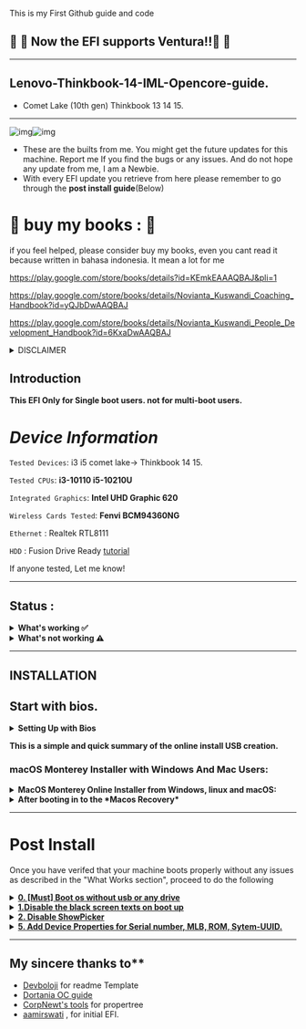 This is my First Github guide and code

## :star_struck: :star_struck: Now the EFI supports Ventura!!:star_struck: :star_struck:
<hr>

## Lenovo-Thinkbook-14-IML-Opencore-guide.
- Comet Lake (10th gen) Thinkbook 13 14 15.

<hr>

![img](https://img.shields.io/badge/macOS%20Support-Ventura--latest-blue)![img](https://img.shields.io/badge/OpenCore%20Version-1.0.0-red)

- These are the builts from me.  You might get the future updates for this machine.
 Report me If you find the bugs or any issues. And do not hope any update from me, I am a Newbie.
- With every EFI update you retrieve from here please remember to go through the **post install guide**(Below)

# :diamond_shape_with_a_dot_inside: buy my books :  :diamond_shape_with_a_dot_inside:

if you feel helped, please consider buy my books, even you cant read it because written in bahasa indonesia. It mean a lot for me

https://play.google.com/store/books/details?id=KEmkEAAAQBAJ&pli=1

https://play.google.com/store/books/details/Novianta_Kuswandi_Coaching_Handbook?id=yQJbDwAAQBAJ

https://play.google.com/store/books/details/Novianta_Kuswandi_People_Development_Handbook?id=6KxaDwAAQBAJ

 <details><summary>DISCLAIMER</summary>
 
**Disclaimer**
- The Laptop model and Processor generation is the most important thing on Hackintosh. if you have same model but different processor model. please skip. I am not responsible for bricked devices, dead devices, or you getting fired because your system failed. Please do some research if you have any concerns about hackintoshing before you proceed.

 </details>
 
## Introduction

**This EFI Only for Single boot users. not for multi-boot users.**

# _Device Information_                    

 `Tested Devices`: i3 i5 comet lake-> Thinkbook 14 15.
 
 `Tested CPUs`: **i3-10110 i5-10210U**
 
 `Integrated Graphics`:   **Intel UHD Graphic 620**
 
 `Wireless Cards Tested`: **Fenvi BCM94360NG**

 `Ethernet` : Realtek RTL8111

  `HDD` : Fusion Drive Ready [tutorial]([https://github.com/devboloji](https://www.econtechnologies.com/chronosync/tn-cs-apfs-fusion-drive.html))

 If anyone tested, Let me know!
<hr>

## Status : 
<details>
 <summary><strong> What's working ✅ </strong></summary>
 </br>
 
- :heavy_check_mark: Wifi
- :heavy_check_mark: iMessage, FaceTime, App Store, iTunes Store `Please generate your own SMBIOS`read my post install which is below the installation.
- :heavy_check_mark: OnBoard Audio(Input/ Output)
- :heavy_check_mark: USB ports
- :heavy_check_mark: Wired headphones
- :heavy_check_mark: Trackpad 
- :heavy_check_mark: brightness keys default key
- :heavy_check_mark: Wake / Shutdown
- :heavy_check_mark: Short sleep, Long sleep
- :heavy_check_mark: Wifi (change the wireless card, 5Ghz bug fixed)

</details>
<details>
 <summary><strong>What's not working ⚠️</strong></summary>
 </br>
 
* :heavy_exclamation_mark: HDMI out
</details>

 <hr>
 

## INSTALLATION

## Start with bios.

<details>
 <summary><strong> Setting Up with Bios</strong></summary>
 
  Note:Some of these options may not be present in your Bios. If you didn't find some bios, leave it and don't worry about it.
  
<details>
<summary><strong>Disable:</strong></summary>
 
- `SGX` 
- Secure Boot
- all type wake up on xxx
- `VT-d` 
 </details>
 
 
<details>
 <summary><strong>Enable:</strong></summary>
- `Intel Virtualization Technology`.
</details>

After setting these settings in bios, save it and exit.
</details>

**This is a simple and quick summary of the online install USB creation.**

### macOS Monterey Installer with Windows And Mac Users:
<details>
 <summary><strong>MacOS Monterey Online Installer from Windows, linux and macOS:</strong></summary>
 
  -  **`For Windows users`**
 
     	 1. Download [rufus](https://rufus.ie/en/) to format the sdcard to fat32.
     	 2. Select the desired flash drive or Sdcard you would like to put the installer on under the device option
     	 3. Open rufus and Select `non-bootable` as the `boot selection` (REQUIRED)
     	 4. Select `FAT-32` or `Large FAT-32` as the partition scheme. Hit start(by doing this the sdcard formats so you will lose the all the data in sdcard).
     	 5. If in windows,Open up the usb partition in file explorer and delete all the files created by rufus manually.

  -  **`For mac users`**

         1. Launch `Disk Utility`
         2. `Select View` > `Show all devices` at the top left
         3. Select your flash drive (root usb device)and format it as `MS-DOS (FAT)` or `FAT-32`.
         4. change `guid patition table`-> `Master Boot Record Partiton`.
         5. hit start(by doing this the sdcard formats so you will lose the all the data in sdcard).
       
  -  **`For Linux users`**
  
  		    1. Install `gparted` and format the usb to `Fat32` and `MBR` OR `MASTER BOOT RECORD PARTITION.
  	    	2. DONE.
  		
7. Now, Install Python from Microsoft store or Download manually for MAC,linux and Windows users here -> [python](https://www.python.org/downloads/) (Make sure you select add python x.x to path to environmet variables for windows users.)
8. Download and extract the [OpenCore Package](https://github.com/acidanthera/OpenCorePkg/releases).
9. Select the "macrecovery" folder in the "opencorepkg" folder at `/Utilities/macrecovery/`.
10. Copy the path of the "macrecovery" folder in file manager or finder.
11. Fire up command prompt or Terminal and type `cd` and hit spacebar and paste the path of the macrecovery folder.
12.If you cannot run this command, add `python` or `python3` to the beginning of this code -Run the command: `macrecovery.py -b Mac-E43C1C25D4880AD6 -m 00000000000000000 download`
13. This will download some files in the macrecovery folder but we only need "BaseSystem.dmg" and "BaseSystem.chunklist" for Downloading the Macos installer.
14. Create a folder in USB or pendrive or flash drive named `com.apple.recovery.boot`.
15. Paste both of those files in the `com.apple.recovery.boot` folder in your flash drive partiton or sdcard or pendrive.
16. Download the latest EFI created here.
17. Copy the folder named `EFI` and paste it in your USB partiton.

**Note: If you need to edit Config.plist, Use OpenCore configurator , use PlistEdit pro, PropperTree, or Xcode.**

`Note: Make sure to apply the correct bios settings before continuing (provided above)`

 18. Shutdown your laptop
 19. hit `reset`button go to bios settings.
 20. Shutdown your laptop
 21. hit `reset`button go to boot option. choose your flashdisk.
 22. Now in the OpenCore menu select the name of your USB partiton.
 23. go to disk utility, delete Partition in harddisk, and create APFS one. how to do that, see instruction below! 
 24. you can connect internet via RJ45/Ethernet/LAN or via Tether android. you can take internet access from wifi then passthrough USB port 
 25. Great! Now install and set up macOS Monterey
 26. the system reboots for once or twice so, when rebooting choose the usb everytime until you see your Macos Partition name in boot menu.
 27. After booting into OS, You need to download opencore configurator and mount the system drive, Then paste the efi to the mounted efi from the USB or drive. then reboot and remove usb.
 </details>

<details >
 
<summary><strong>After booting in to the *Macos Recovery*</strong></summary>
 

        - 1. open `Disk Utiliy` -> Select `View` which is at the top left -> choose `Show all devices` -> Select your root of your `SSD drive storage` which you want to install MacOS(root SSD drive device) -> Click `Erase` -> `Name` your drive as you like, Prefered to name as `Macintosh` OR `Macintosh HD` -> change `Format` to `APFS` -> `Scheme` to `Guid Patition Map` -> Click `Erase` .
        - 2. Click `done` and close `disk utility` window. 
        - 3. Select `Install MacOS <macos_version_here>` & click `continue` -> select your `SSD drive name` which you renamed before on Disk Utility and click `continue` .
        - 4. The installer takes 1-3 hours to install for online & offline process.


</details>

<hr>

# Post Install
Once you have verifed that your machine boots properly without any issues as described in the "What Works section", proceed to do the following

<details><summary><strong><ins>0. [Must] Boot os without usb or any drive</ins></strong></summary>
 
After booting into OS, you cannot boot without usb, because EFI is in USB. So, You need to downlaod opencore configurator [link](https://mackie100projects.altervista.org/opencore-configurator/) -> open `opencore-configurator` give permissions  in `system prefereneces` -> `security` -> `open anyway`. open `opencore-configurator` again -> mount the `EFI` and paste the `EFI<folder>` to the `EFI partition`.
 - Remove the USB and reboot. `RESET-NVRAM` once in opencore boot-menu and reboot

 
</details>

<details><summary><strong><ins>1.Disable the black screen texts on boot up</ins></strong></summary>

( Disabling the Verbose mode)A new hackintosh User uses this. To disable it, In Config.plist, navigate to 'NVRAM' ->  go to Add `7C436110-AB2A-4BBB-A880-FE41995C9F82` -> `boot-args` -> remove the `-v` argument. Save it and reboot. 
 </details>

<details><summary><strong><ins> 2. Disable ShowPicker</ins></strong></summary>
 
In the Config.plist, You can disable the boot picker screen so that you boot straight to th Apple logo by setting under `Misc` -> `Boot` -> `ShowPicker` False (NO)
Note: you can still see the boot picker with ShowPicker set to no/false by spamming Esc before the apple logo is displayed during boot.
</details>

<details><summary><strong><ins> 5. Add Device Properties for Serial number, MLB, ROM, Sytem-UUID.</ins></strong></summary>
 
Use `MacBookPro16,1` SMBios. Recommended : opencore configurator, Go to the  `PlatformInfo >SMBios`Tick the "Add to the section to config file" in `SMBIOS` and `DATAHUB -GENERIC- PLATFORMNVRAM` and continue your Adding your SMBIOS.
Follow this [Opencore guide](https://dortania.github.io/OpenCore-Post-Install/universal/iservices.html#generate-a-new-serial) to set up serial number and the accompanying info to get iServices.
 </details>
 
 
<hr>

## My sincere thanks to**

- [Devboloji](https://github.com/devboloji) for readme Template
- [Dortania OC guide](https://dortania.github.io/OpenCore-Install-Guide/)
- [CorpNewt's tools](https://github.com/corpnewt) for propertree
- [aamirswati](https://github.com/aamirswati/LenovoThinkbook15-IML-Hackintosh) , for initial EFI.
